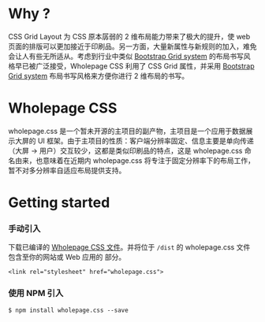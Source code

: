 # Why ?

CSS Grid  Layout 为 CSS 原本孱弱的 2 维布局能力带来了极大的提升，使 web 页面的排版可以更加接近于印刷品。另一方面，大量新属性与新规则的加入，难免会让人有些无所适从。考虑到行业中类似 [Bootstrap Grid system](https://getbootstrap.com/docs/4.1/layout/grid/) 的布局书写风格早已被广泛接受，Wholepage CSS 利用了 CSS Grid 属性，并采用 [Bootstrap Grid system](https://getbootstrap.com/docs/4.1/layout/grid/) 布局书写风格来方便你进行 2 维布局的书写。

# Wholepage CSS

wholepage.css 是一个暂未开源的主项目的副产物，主项目是一个应用于数据展示大屏的 UI 框架。由于主项目的性质：客户端分辨率固定、信息主要是单向传递（大屏 -> 用户）交互较少，这都是类似印刷品的特点，这是 wholepage.css 命名由来，也意味着在近期内 wholepage.css 将专注于固定分辨率下的布局工作，暂不对多分辨率自适应布局提供支持。

# Getting started

### 手动引入

下载已编译的 [Wholepage CSS 文件](https://github.com/aute/wholepage.css/blob/master/dist/wholepage.css)。并将位于 `/dist` 的 wholepage.css 文件包含至你的网站或 Web 应用的 <head> 部分。

`<link rel="stylesheet" href="wholepage.css">`

### 使用 NPM 引入

`$ npm install wholepage.css --save`
